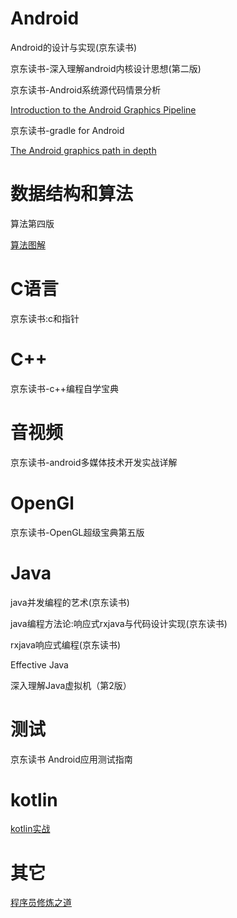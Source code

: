 # Android

Android的设计与实现(京东读书)

京东读书-深入理解android内核设计思想(第二版)

京东读书-Android系统源代码情景分析

[Introduction to the Android Graphics Pipeline](https://mathias-garbe.de/files/introduction-android-graphics.pdf)

京东读书-gradle for Android

[The Android graphics path in depth](https://elinux.org/images/2/2b/Android_graphics_path--chis_simmonds.pdf)

# 数据结构和算法

算法第四版

[算法图解](https://book.douban.com/subject/26979890/)

# C语言

京东读书:c和指针

# C++

京东读书-c++编程自学宝典

# 音视频

京东读书-android多媒体技术开发实战详解

# OpenGl

京东读书-OpenGL超级宝典第五版

# Java

java并发编程的艺术(京东读书)

java编程方法论:响应式rxjava与代码设计实现(京东读书)

rxjava响应式编程(京东读书)

Effective Java

深入理解Java虚拟机（第2版）

# 测试

京东读书 Android应用测试指南

# kotlin

[kotlin实战](https://panxl6.gitbooks.io/kotlin-in-action-in-chinese/content/introduction.html)

# 其它

[程序员修炼之道](https://www.douban.com/doubanapp/dispatch/book/1152111)








